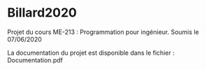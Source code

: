 # Billard2020
Projet du cours ME-213 : Programmation pour ingénieur. Soumis le 07/06/2020 

La documentation du projet est disponible dans le fichier : Documentation.pdf
